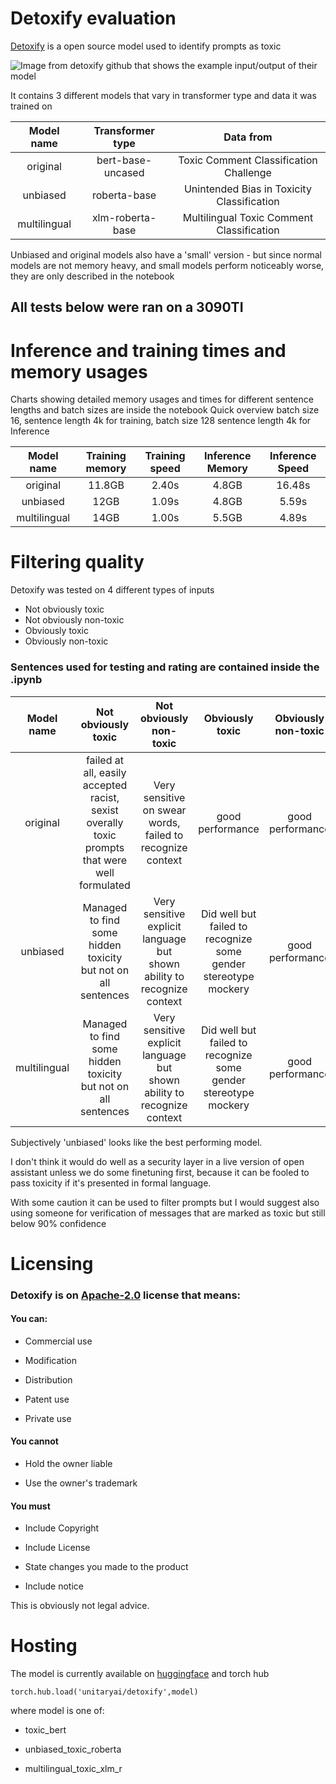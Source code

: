 # Detoxify evaluation

[Detoxify](https://github.com/unitaryai/detoxify) is a open source model used to
identify prompts as toxic

<img  src="https://raw.githubusercontent.com/unitaryai/detoxify/master/examples.png"  alt="Image from detoxify github that shows the example input/output of their model"  />

It contains 3 different models that vary in transformer type and data it was
trained on

|  Model name  | Transformer type  |                 Data from                  |
| :----------: | :---------------: | :----------------------------------------: |
|   original   | bert-base-uncased |   Toxic Comment Classification Challenge   |
|   unbiased   |   roberta-base    | Unintended Bias in Toxicity Classification |
| multilingual | xlm-roberta-base  | Multilingual Toxic Comment Classification  |

Unbiased and original models also have a 'small' version - but since normal
models are not memory heavy, and small models perform noticeably worse, they are
only described in the notebook

## All tests below were ran on a 3090TI

# Inference and training times and memory usages

Charts showing detailed memory usages and times for different sentence lengths
and batch sizes are inside the notebook Quick overview batch size 16, sentence
length 4k for training, batch size 128 sentence length 4k for Inference

|  Model name  | Training memory | Training speed | Inference Memory | Inference Speed |
| :----------: | :-------------: | :------------: | :--------------: | :-------------: |
|   original   |     11.8GB      |     2.40s      |      4.8GB       |     16.48s      |
|   unbiased   |      12GB       |     1.09s      |      4.8GB       |      5.59s      |
| multilingual |      14GB       |     1.00s      |      5.5GB       |      4.89s      |

# Filtering quality

Detoxify was tested on 4 different types of inputs

- Not obviously toxic
- Not obviously non-toxic
- Obviously toxic
- Obviously non-toxic

### Sentences used for testing and rating are contained inside the .ipynb

|  Model name  |                                      Not obviously toxic                                       |                         Not obviously non-toxic                         |                         Obviously toxic                          | Obviously non-toxic |
| :----------: | :--------------------------------------------------------------------------------------------: | :---------------------------------------------------------------------: | :--------------------------------------------------------------: | :-----------------: |
|   original   | failed at all, easily accepted racist, sexist overally toxic prompts that were well formulated |       Very sensitive on swear words, failed to recognize context       |                         good performance                         |  good performance   |
|   unbiased   |                 Managed to find some hidden toxicity but not on all sentences                  | Very sensitive explicit language but shown ability to recognize context | Did well but failed to recognize some gender stereotype mockery |  good performance   |
| multilingual |                 Managed to find some hidden toxicity but not on all sentences                  | Very sensitive explicit language but shown ability to recognize context | Did well but failed to recognize some gender stereotype mockery |  good performance   |

Subjectively 'unbiased' looks like the best performing model.

I don't think it would do well as a security layer in a live version of open
assistant unless we do some finetuning first, because it can be fooled to pass
toxicity if it's presented in formal language.

With some caution it can be used to filter prompts but I would suggest also
using someone for verification of messages that are marked as toxic but still
below 90% confidence

# Licensing

### Detoxify is on [Apache-2.0](https://github.com/unitaryai/detoxify/blob/master/LICENSE) license that means:

#### You can:

- Commercial use

- Modification

- Distribution

- Patent use

- Private use

#### You cannot

- Hold the owner liable

- Use the owner's trademark

#### You must

- Include Copyright

- Include License

- State changes you made to the product

- Include notice

This is obviously not legal advice.

# Hosting

The model is currently available on
[huggingface](https://huggingface.co/unitary) and torch hub

```
torch.hub.load('unitaryai/detoxify',model)
```

where model is one of:

- toxic_bert

- unbiased_toxic_roberta

- multilingual_toxic_xlm_r
